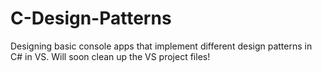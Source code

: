 # C-Design-Patterns
Designing basic console apps that implement different design patterns in C# in VS.
Will soon clean up the VS project files!
